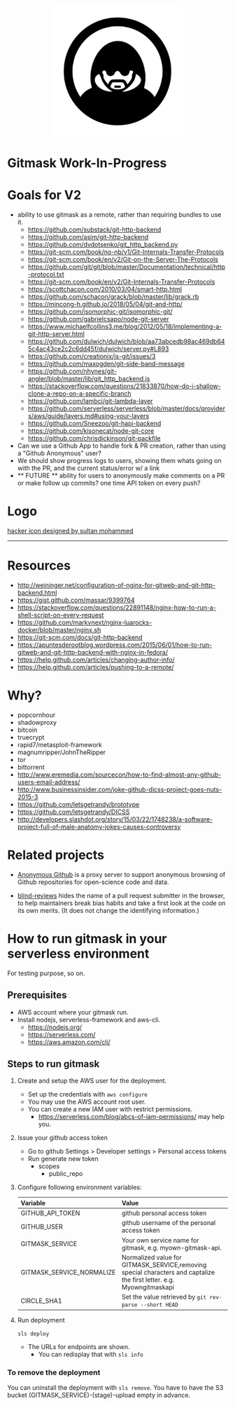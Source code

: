 <p align="center">
  <a href="https://github.com/AnalogJ/gitmask">
  <img width="300" alt="gitmask_view" src="https://github.com/AnalogJ/gitmask/raw/beta/docs/noun_hacker_2481442.png">
  </a>
</p>

# Gitmask **Work-In-Progress**



# Goals for V2

- ability to use gitmask as a remote, rather than requiring bundles to use it.
    - https://github.com/substack/git-http-backend
    - https://github.com/asim/git-http-backend
    - https://github.com/dvdotsenko/git_http_backend.py
    - https://git-scm.com/book/no-nb/v1/Git-Internals-Transfer-Protocols
    - https://git-scm.com/book/en/v2/Git-on-the-Server-The-Protocols
    - https://github.com/git/git/blob/master/Documentation/technical/http-protocol.txt
    - https://git-scm.com/book/en/v2/Git-Internals-Transfer-Protocols
    - https://scottchacon.com/2010/03/04/smart-http.html
    - https://github.com/schacon/grack/blob/master/lib/grack.rb
    - https://mincong-h.github.io/2018/05/04/git-and-http/
    - https://github.com/isomorphic-git/isomorphic-git/
    - https://github.com/gabrielcsapo/node-git-server
    - https://www.michaelfcollins3.me/blog/2012/05/18/implementing-a-git-http-server.html
    - https://github.com/dulwich/dulwich/blob/aa73abcedb98ac469db645c4ac43ce2c2c6dd45f/dulwich/server.py#L893
    - https://github.com/creationix/js-git/issues/3
    - https://github.com/maxogden/git-side-band-message
    - https://github.com/nhynes/git-angler/blob/master/lib/git_http_backend.js
    - https://stackoverflow.com/questions/21833870/how-do-i-shallow-clone-a-repo-on-a-specific-branch
    - https://github.com/lambci/git-lambda-layer
    - https://github.com/serverless/serverless/blob/master/docs/providers/aws/guide/layers.md#using-your-layers
    - https://github.com/Sneezoo/git-hapi-backend
    - https://github.com/kisonecat/node-git-core
    - https://github.com/chrisdickinson/git-packfile
- Can we use a Github App to handle fork & PR creation, rather than using a "Github Anonymous" user?
- We should show progress logs to users, showing them whats going on with the PR, and the current status/error w/ a link
- ** FUTURE ** ability for users to anonymously make comments on a PR or make follow up commits? one time API token on every push?



# Logo

[hacker icon designed by sultan mohammed](https://thenounproject.com/term/hacker/2481442)

----

# Resources



- http://weininger.net/configuration-of-nginx-for-gitweb-and-git-http-backend.html
- https://gist.github.com/massar/9399764
- https://stackoverflow.com/questions/22891148/nginx-how-to-run-a-shell-script-on-every-request
- https://github.com/markvnext/nginx-luarocks-docker/blob/master/nginx.sh
- https://git-scm.com/docs/git-http-backend
- https://apuntesderootblog.wordpress.com/2015/06/01/how-to-run-gitweb-and-git-http-backend-with-nginx-in-fedora/
- https://help.github.com/articles/changing-author-info/
- https://help.github.com/articles/pushing-to-a-remote/

# Why?

- popcornhour
- shadowproxy
- bitcoin
- truecrypt
- rapid7/metasploit-framework
- magnumripper/JohnTheRipper
- tor
- bittorrent
- http://www.eremedia.com/sourcecon/how-to-find-almost-any-github-users-email-address/
- http://www.businessinsider.com/joke-github-dicss-project-goes-nuts-2015-3
- https://github.com/letsgetrandy/brototype
- https://github.com/letsgetrandy/DICSS
- http://developers.slashdot.org/story/15/03/22/1748238/a-software-project-full-of-male-anatomy-jokes-causes-controversy

# Related projects

 * [Anonymous Github](https://github.com/tdurieux/anonymous_github) is a proxy server to support anonymous browsing of Github repositories for open-science code and data.

 * [blind-reviews](https://github.com/zombie/blind-reviews/) hides the name of a pull request submitter in the browser, to help maintainers break bias habits and take a first look at the code on its own merits. (It does not change the identifying information.)

# How to run gitmask in your serverless environment

For testing purpose, so on.

## Prerequisites

* AWS account where your gitmask run.
* Install nodejs, serverless-framework and aws-cli.
    * https://nodejs.org/
    * https://serverless.com/
    * https://aws.amazon.com/cli/

## Steps to run gitmask

1. Create and setup the AWS user for the deployment.

     * Set up the credentials with `aws configure`
     * You may use the AWS account root user.
     * You can create a new IAM user with restrict permissions.
        * https://serverless.com/blog/abcs-of-iam-permissions/ may help you.

2. Issue your github access token

    * Go to github Settings > Developer settings > Personal access tokens
    * Run generate new token
        * scopes
            * public_repo

3. Configure following environment variables:

    |Variable                 |Value  |
    |:------------------------|:-------------|
    |GITHUB_API_TOKEN         |github personal access token|
    |GITHUB_USER              |github username of the personal access token|
    |GITMASK_SERVICE          |Your own service name for gitmask, e.g. myown-gitmask-api.|
    |GITMASK_SERVICE_NORMALIZE|Normalized value for GITMASK_SERVICE,removing special characters and captalize the first letter. e.g. Myowngitmaskapi |
    |CIRCLE_SHA1              |Set the value retrieved by `git rev-parse --short HEAD`|

4. Run deployment

    ```
    sls deploy
    ```

    * The URLs for endpoints are shown.
        * You can redisplay that with `sls info`

### To remove the deployment

You can uninstall the deployment with `sls remove`.
You have to have the S3 bucket (GITMASK_SERVICE)-(stage)-upload empty in advance.
